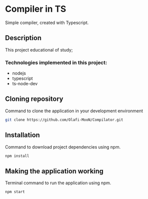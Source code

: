 # Compiler in TS
Simple compiler, created with Typescript.

## Description
This project educational of study;

### Technologies implemented in this project:
- nodejs
- typescript
- ts-node-dev

## Cloning repository
Command to clone the application in your development environment
```bash
git clone https://github.com/Olafi-MooN/Compilator.git
```

## Installation
Command to download project dependencies using npm.
```bash
npm install
```

## Making the application working
Terminal command to run the application using npm.
```bash
npm start
```